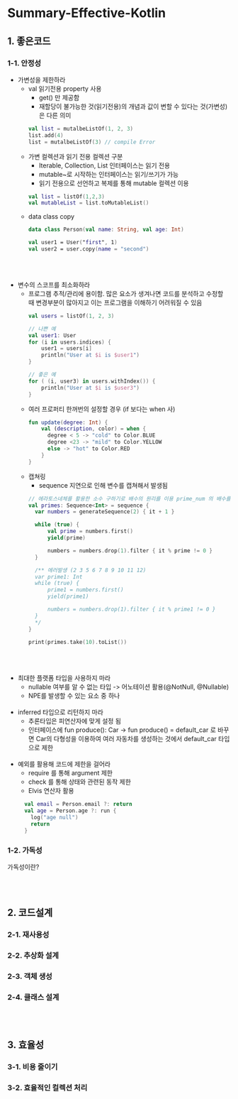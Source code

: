 # Summary-Effective-Kotlin

## 1. 좋은코드
### 1-1. 안정성
- 가변성을 제한하라
    + val 읽기전용 property 사용
      * get() 만 제공함
      * 재할당이 불가능한 것(읽기전용)의 개념과 값이 변할 수 있다는 것(가변성)은 다른 의미
      ```kotlin
      val list = mutalbeListOf(1, 2, 3)
      list.add(4) 
      list = mutalbeListOf(3) // compile Error
      ```
    + 가변 컬렉션과 읽기 전용 컬렉션 구분
      * Iterable, Collection, List 인터페이스는 읽기 전용
      * mutable~로 시작하는 인터페이스는 읽기/쓰기가 가능
      * 읽기 전용으로 선언하고 복제를 통해 mutable 컬렉션 이용
      ```kotlin
      val list = listOf(1,2,3)
      val mutableList = list.toMutableList()
      ```
    + data class copy
      ```kotlin
      data class Person(val name: String, val age: Int)
      
      val user1 = User("first", 1)
      val user2 = user.copy(name = "second")
      ```
<br></br>
- 변수의 스코프를 최소화하라
    + 프로그램 추적/관리에 용이함. 많은 요소가 생겨나면 코드를 분석하고 수정할 때
    변경부분이 많아지고 이는 프로그램을 이해하기 어려워질 수 있음
      ```kotlin
      val users = listOf(1, 2, 3)
      
      // 나쁜 예
      val user1: User
      for (i in users.indices) {
          user1 = users[i]
          println("User at $i is $user1")
      }
      
      // 좋은 예
      for ( (i, user3) in users.withIndex()) {
          println("User at $i is $user3")
      }
      ```
    + 여러 프로퍼티 한꺼번의 설정할 경우 (if 보다는 when 사)
      ```kotlin
      fun update(degree: Int) {
          val (description, color) = when {
            degree < 5 -> "cold" to Color.BLUE
            degree <23 -> "mild" to Color.YELLOW
            else -> "hot" to Color.RED 
          }     
      }
      ```
    + 캡쳐링
      - sequence 지연으로 인해 변수를 캡쳐해서 발생됨
      ```kotlin
      // 에라토스네체를 활용한 소수 구하기로 배수의 원리를 이용 prime_num 의 배수를 리스트에서 제거
      val primes: Sequence<Int> = sequence {
        var numbers = generateSequence(2) { it + 1 }

        while (true) {
            val prime = numbers.first()
            yield(prime)

            numbers = numbers.drop(1).filter { it % prime != 0 }
        }
      
        /** 에러발생 (2 3 5 6 7 8 9 10 11 12)
        var prime1: Int
        while (true) {
            prime1 = numbers.first()
            yield(prime1)

            numbers = numbers.drop(1).filter { it % prime1 != 0 }
        }
        */
      }
    
      print(primes.take(10).toList())
      ```
<br></br>
- 최대한 플랫폼 타입을 사용하지 마라
    + nullable 여부를 알 수 없는 타입 -> 어노테이션 활용(@NotNull, @Nullable)
    + NPE를 발생할 수 있는 요소 중 하나
<br></br>
- inferred 타입으로 리턴하지 마라
    + 추론타입은 피연산자에 맞게 설정 됨
    + 인터페이스에 fun produce(): Car -> fun produce() = default_car 로 바꾸면
    Car의 다형성을 이용하여 여러 자동차를 생성하는 것에서 default_car 타입으로 제한
<br></br>
- 예외를 활용해 코드에 제한을 걸어라
    + require 를 통해 argument 제한
    + check 를 통해 상태와 관련된 동작 제한
    + Elvis 연산자 활용
    ```kotlin
      val email = Person.email ?: return
      val age = Person.age ?: run { 
        log("age null") 
        return
      }
    ```

### 1-2. 가독성
가독성이란?

<br></br>
## 2. 코드설계
### 2-1. 재사용성
### 2-2. 추상화 설계
### 2-3. 객체 생성
### 2-4. 클래스 설계

<br></br>
## 3. 효율성
### 3-1. 비용 줄이기
### 3-2. 효율적인 컬렉션 처리